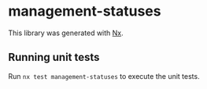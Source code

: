 # management-statuses

This library was generated with [Nx](https://nx.dev).

## Running unit tests

Run `nx test management-statuses` to execute the unit tests.
